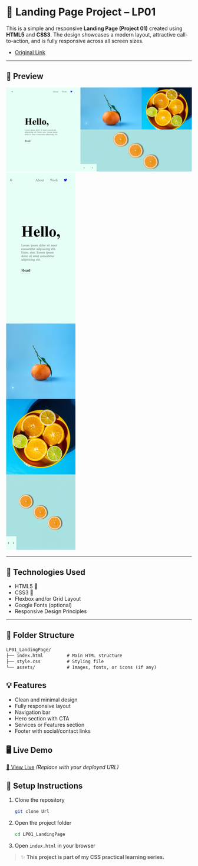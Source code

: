 # 🚀 Landing Page Project – LP01

This is a simple and responsive **Landing Page (Project 01)** created using **HTML5** and **CSS3**. The design showcases a modern layout, attractive call-to-action, and is fully responsive across all screen sizes.

- [Original Link](https://www.behance.net/gallery/64208001/DESIGNERD-20)
---

## 📸 Preview

![Desktop View](./assets/Desktop%20View.png)
![Mobile View](./assets/Mobile%20View.png)

---

## 🧰 Technologies Used

- HTML5 🧱
- CSS3 🎨
- Flexbox and/or Grid Layout
- Google Fonts (optional)
- Responsive Design Principles

---

## 📁 Folder Structure

```
LP01_LandingPage/
├── index.html         # Main HTML structure
├── style.css          # Styling file
└── assets/            # Images, fonts, or icons (if any)
```

## 💡 Features

- Clean and minimal design
- Fully responsive layout
- Navigation bar
- Hero section with CTA
- Services or Features section
- Footer with social/contact links


## 🖥️ Live Demo

[🔗 View Live](https://your-live-link.com) *(Replace with your deployed URL)*

## 📌 Setup Instructions

1. Clone the repository  
   ```bash
   git clone Url
   ```

2. Open the project folder  
   ```bash
   cd LP01_LandingPage
   ```

3. Open `index.html` in your browser


> ✨ **This project is part of my CSS practical learning series.**
